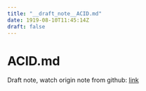 ```yaml
---
title: "__draft_note__ACID.md"
date: 1919-08-10T11:45:14Z
draft: false
---
```


# ACID.md

Draft note, watch origin note from github: [link](https:/github.com/tinghaolai/just-random-note/blob/master/db/ACID.md)